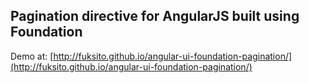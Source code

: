 ## Pagination directive for AngularJS built using Foundation

Demo at: [http://fuksito.github.io/angular-ui-foundation-pagination/](http://fuksito.github.io/angular-ui-foundation-pagination/)
